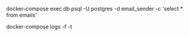 docker-compose exec db psql -U postgres -d email_sender -c 'select * from emails'

docker-compose logs -f -t